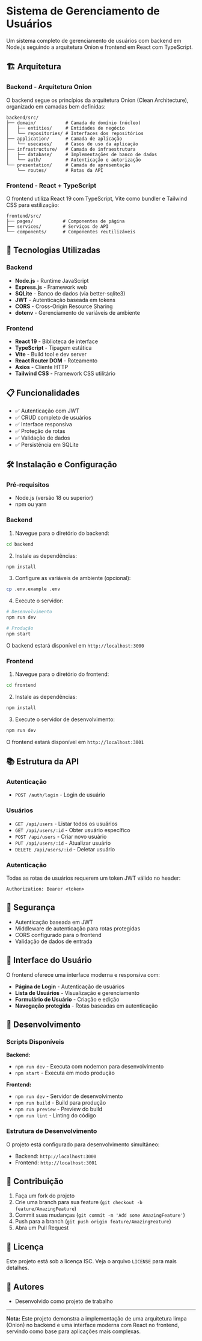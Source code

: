 # Sistema de Gerenciamento de Usuários

Um sistema completo de gerenciamento de usuários com backend em Node.js seguindo a arquitetura Onion e frontend em React com TypeScript.

## 🏗️ Arquitetura

### Backend - Arquitetura Onion
O backend segue os princípios da arquitetura Onion (Clean Architecture), organizado em camadas bem definidas:

```
backend/src/
├── domain/           # Camada de domínio (núcleo)
│   ├── entities/     # Entidades de negócio
│   └── repositories/ # Interfaces dos repositórios
├── application/      # Camada de aplicação
│   └── usecases/     # Casos de uso da aplicação
├── infrastructure/   # Camada de infraestrutura
│   ├── database/     # Implementações de banco de dados
│   └── auth/         # Autenticação e autorização
└── presentation/     # Camada de apresentação
    └── routes/       # Rotas da API
```

### Frontend - React + TypeScript
O frontend utiliza React 19 com TypeScript, Vite como bundler e Tailwind CSS para estilização:

```
frontend/src/
├── pages/           # Componentes de página
├── services/        # Serviços de API
└── components/      # Componentes reutilizáveis
```

## 🚀 Tecnologias Utilizadas

### Backend
- **Node.js** - Runtime JavaScript
- **Express.js** - Framework web
- **SQLite** - Banco de dados (via better-sqlite3)
- **JWT** - Autenticação baseada em tokens
- **CORS** - Cross-Origin Resource Sharing
- **dotenv** - Gerenciamento de variáveis de ambiente

### Frontend
- **React 19** - Biblioteca de interface
- **TypeScript** - Tipagem estática
- **Vite** - Build tool e dev server
- **React Router DOM** - Roteamento
- **Axios** - Cliente HTTP
- **Tailwind CSS** - Framework CSS utilitário

## 📋 Funcionalidades

- ✅ Autenticação com JWT
- ✅ CRUD completo de usuários
- ✅ Interface responsiva
- ✅ Proteção de rotas
- ✅ Validação de dados
- ✅ Persistência em SQLite

## 🛠️ Instalação e Configuração

### Pré-requisitos
- Node.js (versão 18 ou superior)
- npm ou yarn

### Backend

1. Navegue para o diretório do backend:
```bash
cd backend
```

2. Instale as dependências:
```bash
npm install
```

3. Configure as variáveis de ambiente (opcional):
```bash
cp .env.example .env
```

4. Execute o servidor:
```bash
# Desenvolvimento
npm run dev

# Produção
npm start
```

O backend estará disponível em `http://localhost:3000`

### Frontend

1. Navegue para o diretório do frontend:
```bash
cd frontend
```

2. Instale as dependências:
```bash
npm install
```

3. Execute o servidor de desenvolvimento:
```bash
npm run dev
```

O frontend estará disponível em `http://localhost:3001`

## 📚 Estrutura da API

### Autenticação
- `POST /auth/login` - Login de usuário

### Usuários
- `GET /api/users` - Listar todos os usuários
- `GET /api/users/:id` - Obter usuário específico
- `POST /api/users` - Criar novo usuário
- `PUT /api/users/:id` - Atualizar usuário
- `DELETE /api/users/:id` - Deletar usuário

### Autenticação
Todas as rotas de usuários requerem um token JWT válido no header:
```
Authorization: Bearer <token>
```

## 🔐 Segurança

- Autenticação baseada em JWT
- Middleware de autenticação para rotas protegidas
- CORS configurado para o frontend
- Validação de dados de entrada

## 🎨 Interface do Usuário

O frontend oferece uma interface moderna e responsiva com:

- **Página de Login** - Autenticação de usuários
- **Lista de Usuários** - Visualização e gerenciamento
- **Formulário de Usuário** - Criação e edição
- **Navegação protegida** - Rotas baseadas em autenticação

## 🧪 Desenvolvimento

### Scripts Disponíveis

**Backend:**
- `npm run dev` - Executa com nodemon para desenvolvimento
- `npm start` - Executa em modo produção

**Frontend:**
- `npm run dev` - Servidor de desenvolvimento
- `npm run build` - Build para produção
- `npm run preview` - Preview do build
- `npm run lint` - Linting do código

### Estrutura de Desenvolvimento

O projeto está configurado para desenvolvimento simultâneo:
- Backend: `http://localhost:3000`
- Frontend: `http://localhost:3001`

## 📝 Contribuição

1. Faça um fork do projeto
2. Crie uma branch para sua feature (`git checkout -b feature/AmazingFeature`)
3. Commit suas mudanças (`git commit -m 'Add some AmazingFeature'`)
4. Push para a branch (`git push origin feature/AmazingFeature`)
5. Abra um Pull Request

## 📄 Licença

Este projeto está sob a licença ISC. Veja o arquivo `LICENSE` para mais detalhes.

## 👥 Autores

- Desenvolvido como projeto de trabalho

---

**Nota:** Este projeto demonstra a implementação de uma arquitetura limpa (Onion) no backend e uma interface moderna com React no frontend, servindo como base para aplicações mais complexas.
